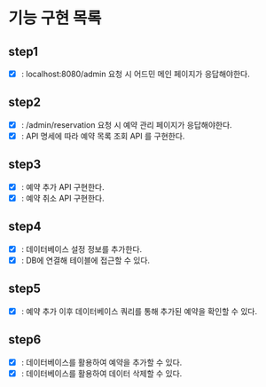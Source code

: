 # 기능 구현 목록
## step1
- [X] : localhost:8080/admin 요청 시 어드민 메인 페이지가 응답해야한다.

## step2
- [X] : /admin/reservation 요청 시 예약 관리 페이지가 응답해야한다.
- [X] : API 명세에 따라 예약 목록 조회 API 를 구현한다.

## step3
- [X] : 예약 추가 API 구현한다.
- [X] : 예약 취소 API 구현한다.

## step4
- [X] : 데이터베이스 설정 정보를 추가한다.
- [X] : DB에 연결해 테이블에 접근할 수 있다.

## step5
- [X] : 예약 추가 이후 데이터베이스 쿼리를 통해 추가된 예약을 확인할 수 있다.

## step6
- [X] : 데이터베이스를 활용하여 예약을 추가할 수 있다.
- [X] : 데이터베이스를 활용하여 데이터 삭제할 수 있다.